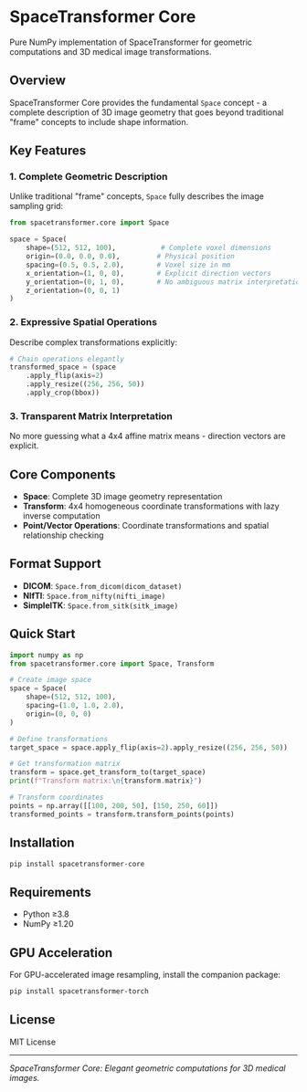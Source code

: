 # SpaceTransformer Core

Pure NumPy implementation of SpaceTransformer for geometric computations and 3D medical image transformations.

## Overview

SpaceTransformer Core provides the fundamental `Space` concept - a complete description of 3D image geometry that goes beyond traditional "frame" concepts to include shape information.

## Key Features

### 1. Complete Geometric Description
Unlike traditional "frame" concepts, `Space` fully describes the image sampling grid:
```python
from spacetransformer.core import Space

space = Space(
    shape=(512, 512, 100),           # Complete voxel dimensions
    origin=(0.0, 0.0, 0.0),         # Physical position
    spacing=(0.5, 0.5, 2.0),        # Voxel size in mm
    x_orientation=(1, 0, 0),        # Explicit direction vectors
    y_orientation=(0, 1, 0),        # No ambiguous matrix interpretation
    z_orientation=(0, 0, 1)
)
```

### 2. Expressive Spatial Operations
Describe complex transformations explicitly:
```python
# Chain operations elegantly
transformed_space = (space
    .apply_flip(axis=2)
    .apply_resize((256, 256, 50))
    .apply_crop(bbox))
```

### 3. Transparent Matrix Interpretation
No more guessing what a 4x4 affine matrix means - direction vectors are explicit.

## Core Components

- **Space**: Complete 3D image geometry representation
- **Transform**: 4x4 homogeneous coordinate transformations with lazy inverse computation
- **Point/Vector Operations**: Coordinate transformations and spatial relationship checking

## Format Support

- **DICOM**: `Space.from_dicom(dicom_dataset)`
- **NIfTI**: `Space.from_nifty(nifti_image)`
- **SimpleITK**: `Space.from_sitk(sitk_image)`

## Quick Start

```python
import numpy as np
from spacetransformer.core import Space, Transform

# Create image space
space = Space(
    shape=(512, 512, 100),
    spacing=(1.0, 1.0, 2.0),
    origin=(0, 0, 0)
)

# Define transformations
target_space = space.apply_flip(axis=2).apply_resize((256, 256, 50))

# Get transformation matrix
transform = space.get_transform_to(target_space)
print(f"Transform matrix:\n{transform.matrix}")

# Transform coordinates
points = np.array([[100, 200, 50], [150, 250, 60]])
transformed_points = transform.transform_points(points)
```

## Installation

```bash
pip install spacetransformer-core
```

## Requirements

- Python ≥3.8
- NumPy ≥1.20

## GPU Acceleration

For GPU-accelerated image resampling, install the companion package:
```bash
pip install spacetransformer-torch
```

## License

MIT License

---

*SpaceTransformer Core: Elegant geometric computations for 3D medical images.* 